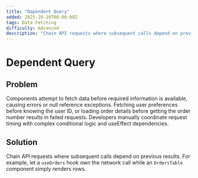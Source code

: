 ```yaml
---
title: "Dependent Query"
added: 2025-10-10T00:00:00Z
tags: Data Fetching
difficulty: Advanced
description: "Chain API requests where subsequent calls depend on previous results."
---
```

# Dependent Query

## Problem

Components attempt to fetch data before required information is available, causing errors or null reference exceptions. Fetching user preferences before knowing the user ID, or loading order details before getting the order number results in failed requests. Developers manually coordinate request timing with complex conditional logic and useEffect dependencies.

## Solution

Chain API requests where subsequent calls depend on previous results. For example, let a `useOrders` hook own the network call while an `OrdersTable` component simply renders rows.

